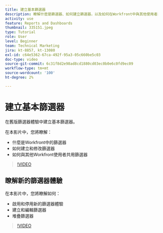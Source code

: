 ```yaml
---
title: 建立基本篩選器
description: 瞭解什麼是篩選器、如何建立篩選器，以及如何在Workfront中與其他使用者共用篩選器。 也學習使用新的篩選體驗。
activity: use
feature: Reports and Dashboards
thumbnail: 335151.jpeg
type: Tutorial
role: User
level: Beginner
team: Technical Marketing
jira: kt-8857, kt-13080
exl-id: c64e5362-67ca-492f-95a3-05c660be5c03
doc-type: video
source-git-commit: 6c31f8d2e98ad8cd1880cd03ec0b0e6c0fd9ec09
workflow-type: tm+mt
source-wordcount: '100'
ht-degree: 2%

---
```


# 建立基本篩選器

在舊版篩選器體驗中建立基本篩選器。

在本影片中，您將瞭解：

* 什麼是Workfront中的篩選器
* 如何建立和修改篩選器
* 如何與其他Workfront使用者共用篩選器

>[!VIDEO](https://video.tv.adobe.com/v/335151/?quality=12&learn=on)

## 瞭解新的篩選器體驗

在本影片中，您將瞭解如何：

* 啟用和停用新的篩選器體驗
* 建立和編輯篩選器
* 堆疊篩選器

>[!VIDEO](https://video.tv.adobe.com/v/3419558/?quality=12&learn=on)

